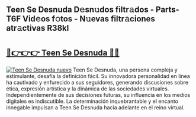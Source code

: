 ## Teen Se Desnuda D𝚎sn𝚞dos filtr𝚊dos - Parts-T6F Vid𝚎os f𝚘tos - N𝚞evas filtr𝚊ciones atr𝚊ctivas R38kl

# <h2><a href="http://mb88gjw.tromn.icu/?c=Teen+Se+Desnuda">🔗👉👉👉 Teen Se Desnuda 🔗🔗</a></h2>

[![Teen Se Desnuda nuevo](https://i.imgur.com/pEAQMta.gif)](http://mb88gjw.tromn.icu/?c=Teen+Se+Desnuda)
Teen Se Desnuda, una persona compleja y estimulante, desafía la definición fácil. Su innovadora personalidad en línea ha cautivado y enfurecido a sus seguidores, generando discusiones sobre ética, expresión artística y la dinámica de las sociedades virtuales. Independientemente de sus decisiones futuras, su influencia en los medios digitales es indiscutible. La determinación inquebrantable y el encanto innegable impulsan a Teen Se Desnuda hacia adelante en el reino virtual.
